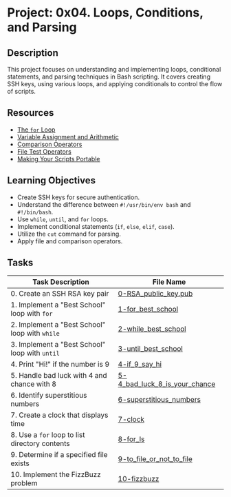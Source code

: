# Project: 0x04. Loops, Conditions, and Parsing

## Description

This project focuses on understanding and implementing loops, conditional statements, and parsing techniques in Bash scripting. It covers creating SSH keys, using various loops, and applying conditionals to control the flow of scripts.

## Resources

- [The `for` Loop](https://intranet.alxswe.com/rltoken/wT98UJfv_E2tk4yP9PcLLw)
- [Variable Assignment and Arithmetic](https://intranet.alxswe.com/rltoken/olvOKX699pq50rkHRE5cSA)
- [Comparison Operators](https://intranet.alxswe.com/rltoken/HxohzllkOWh0t4dy_HptIQ)
- [File Test Operators](https://intranet.alxswe.com/rltoken/g8of2ABPEJfCNtPrDQaqVw)
- [Making Your Scripts Portable](https://intranet.alxswe.com/rltoken/O0Ay21p7tDhfLMsYbtAKug)

## Learning Objectives

- Create SSH keys for secure authentication.
- Understand the difference between `#!/usr/bin/env bash` and `#!/bin/bash`.
- Use `while`, `until`, and `for` loops.
- Implement conditional statements (`if`, `else`, `elif`, `case`).
- Utilize the `cut` command for parsing.
- Apply file and comparison operators.

## Tasks

| Task Description                                  | File Name                                                   |
|---------------------------------------------------|-------------------------------------------------------------|
| 0. Create an SSH RSA key pair                     | [0-RSA_public_key.pub](./0-RSA_public_key.pub)              |
| 1. Implement a "Best School" loop with `for`      | [1-for_best_school](./1-for_best_school)                    |
| 2. Implement a "Best School" loop with `while`    | [2-while_best_school](./2-while_best_school)                |
| 3. Implement a "Best School" loop with `until`    | [3-until_best_school](./3-until_best_school)                |
| 4. Print "Hi!" if the number is 9                 | [4-if_9_say_hi](./4-if_9_say_hi)                            |
| 5. Handle bad luck with 4 and chance with 8        | [5-4_bad_luck_8_is_your_chance](./5-4_bad_luck_8_is_your_chance) |
| 6. Identify superstitious numbers                 | [6-superstitious_numbers](./6-superstitious_numbers)        |
| 7. Create a clock that displays time              | [7-clock](./7-clock)                                        |
| 8. Use a `for` loop to list directory contents    | [8-for_ls](./8-for_ls)                                      |
| 9. Determine if a specified file exists           | [9-to_file_or_not_to_file](./9-to_file_or_not_to_file)      |
| 10. Implement the FizzBuzz problem                | [10-fizzbuzz](./10-fizzbuzz)                                |
